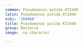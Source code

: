 ```yaml
---
common: Pseudomonas putida KT2440
latin: Pseudomonas putida KT2440
ncbi: '160488'
title: Pseudomonas putida KT2440
group: Bacteria
image: .na.character

---
```

